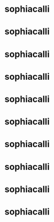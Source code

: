 # sophiacalli
# sophiacalli
# sophiacalli
# sophiacalli
# sophiacalli
# sophiacalli
# sophiacalli
# sophiacalli
# sophiacalli
# sophiacalli
